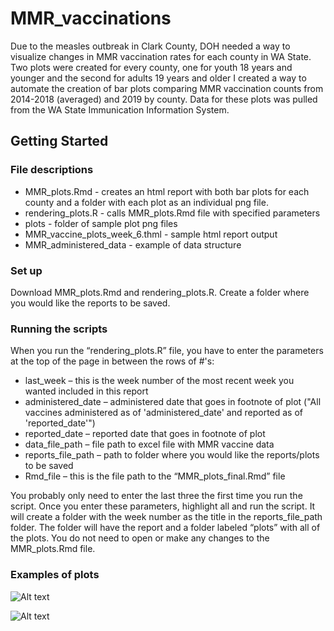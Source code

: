 # MMR_vaccinations
Due to the measles outbreak in Clark County, DOH needed a way to visualize changes in MMR vaccination rates for each county in WA State. Two plots were created for every county, one for youth 18 years and younger and the second for adults 19 years and older  I created a way to automate the creation of bar plots comparing MMR vaccination counts from 2014-2018 (averaged) and 2019 by county. Data for these plots was pulled from the WA State Immunication Information System.  

## Getting Started

### File descriptions

* MMR_plots.Rmd - creates an html report with both bar plots for each county and a folder with each plot as an individual png file. 
* rendering_plots.R - calls MMR_plots.Rmd file with specified parameters
* plots - folder of sample plot png files
* MMR_vaccine_plots_week_6.thml - sample html report output
* MMR_administered_data - example of data structure

### Set up

Download MMR_plots.Rmd and rendering_plots.R. Create a folder where you would like the reports to be saved. 

### Running the scripts

When you run the “rendering_plots.R” file, you have to enter the parameters at the top of the page in between the rows of #'s:

*	last_week – this is the week number of the most recent week you wanted included in this report
*	administered_date – administered date that goes in footnote of plot ("All vaccines administered as of 'administered_date' and reported as of 'reported_date'")
*	reported_date – reported date that goes in footnote of plot
*	data_file_path – file path to excel file with MMR vaccine data
*	reports_file_path – path to folder where you would like the reports/plots to be saved
*	Rmd_file – this is the file path to the “MMR_plots_final.Rmd” file

You probably only need to enter the last three the first time you run the script. Once you enter these parameters, highlight all and run the script. It will create a folder with the week number as the title in the reports_file_path folder. The folder will have the report and a folder labeled “plots” with all of the plots. You do not need to open or make any changes to the MMR_plots.Rmd file. 

### Examples of plots

![Alt text](/screenshot/County_1_CDC_week_6_adult.png?raw=true)

![Alt text](/screenshot/County_1_CDC_week_6_youth.png?raw=true)
